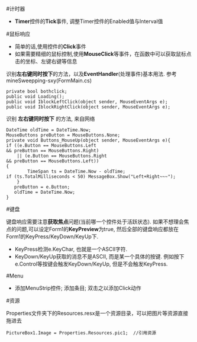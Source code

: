 #计时器
- **Timer**控件的**Tick**事件, 调整Timer控件的Enabled值与Interval值

#鼠标响应
- 简单的话,使用控件的**Click**事件
- 如果需要精细的鼠标控制,使用**MouseClick**等事件，在函数中可以获取鼠标点击的坐标、左键右键等信息

识别**左右键同时按下**的方法，以及**EventHandler**(处理事件)基本用法. 参考mineSweepping-sxy(FormMain.cs)

    private bool bothclick;
    public void Loading();  
    public void IblockLeftClick(object sender, MouseEventArgs e); 
    public void IblockRightClick(object sender, MouseEventArgs e); 

识别 **左右键同时按下** 的方法, 来自网络

    DateTime oldTime = DateTime.Now;
    MouseButtons preButton = MouseButtons.None;
    private void Buttons_MouseUp(object sender, MouseEventArgs e){
    if ((e.Button == MouseButtons.Left 
    && preButton == MouseButtons.Right)
     	|| (e.Button == MouseButtons.Right 
    && preButton == MouseButtons.Left))
    {
    		TimeSpan ts = DateTime.Now - oldTime;
    if (ts.TotalMilliseconds < 50) MessageBox.Show("Left+Right~~~");
        }
       preButton = e.Button;
       oldTime = DateTime.Now;
    }



#键盘

键盘响应需要注意**获取焦点**问题(当前哪一个控件处于活跃状态). 如果不想理会焦点的问题,可以设定Form1的**KeyPreview**为true, 然后全部的键盘响应都放在Form1的KeyPress/KeyDown/KeyUp下.

- KeyPress检测e.KeyChar, 也就是一个ASCII字符.
- KeyDown/KeyUp获取的消息不是ASCII, 而是某一个具体的按键. 例如按下e.Control等按键会触发KeyDown/KeyUp, 但是不会触发KeyPress.

#Menu
- 添加MenuStrip控件; 添加条目; 双击之以添加Click动作

#资源

Properties文件夹下的Resources.resx是一个资源目录，可以把图片等资源直接拖进去

    PictureBox1.Image = Properties.Resources.pic1; 	//引用资源

